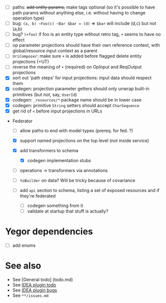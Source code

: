 - [ ] paths: ~~add entity params,~~ make tags optional (so it's possible to have path params without anything else, i.e. without having to change operation type)
- [ ] bug: `(a, b) ~Foo(c) ~Bar $bar = (d)` => `$bar` will include (d,c) but not (a,b)
- [ ] bug? `(+foo)` if foo is an entity type without retro tag, `+` seems to have no effect
- [ ] op parameter projections should have their own reference context, with global/resource input context as a parent
- [ ] `UriComposer`: make sure `+` is added before flagged delete entity projections (+UT)
- [ ] reverse the meaning of `+` (required) on OpInput and ReqOutput projections
- [x] sort out 'path steps' for input projections: input data should respect them
- [x] codegen: projection parameter getters should only unwrap built-in primitives (but not, say, `UserId`)
- [x] codegen: `_resources/*` package name should be in lower case
- [x] codegen: primitive `String` setters should accept `CharSequence`
- [x] get rid of `<` before input projections in URLs

- Federator
  - [ ] allow paths to end with model types (prereq. for fed. ?)
  - [x] support named projections on the top level (not inside service)
  - [x] add transformers to schema
    - [x] codegen implementation stubs
  - [ ] operations -> transformers via annotations

  - [ ] `toBuilder` on data? Will be tricky because of covariance
  - [ ] add `api` section to schema, listing a set of exposed resources and if they're federated
    - [ ] codegen something from it
    - [ ] validate at startup that stuff is actually?

# Yegor dependencies
- [ ] add enums

# See also
- See [General todo] (todo.md)
- See [IDEA plugin todo](idea-plugin/todo.md)
- See [IDEA plugin bugs](idea-plugin/bugs.md)
- See `**/issues.md`
